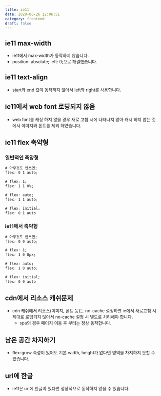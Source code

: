 ```yaml
---
title: ie11
date: 2020-06-26 12:06:51
category: frontend
draft: false
---
```


## ie11 max-width

- ie11에서 max-width가 동작하지 않습니다.
- position: absolute; left: 0;으로 해결했습니다.

## ie11 text-align

- start와 end 값이 동작하지 않아서 left와 right를 사용합니다.

## ie11에서 web font 로딩되지 않음

- web font를 캐싱 하지 않을 경우 새로 고침 시에 나타나지 않아 캐시 하지 않는 것에서 이미지와 폰트를 제외 하였습니다.

## ie11 flex 축약형

### 일반적인 축양형

```css
# 아무것도 안쓰면;
flex: 0 1 auto;

# flex: 1;
flex: 1 1 0%;

# flex: auto;
flex: 1 1 auto;

# flex: initial;
flex: 0 1 auto
```

### ie11에서 축약형

```css
# 아무것도 안쓰면;
flex: 0 0 auto;

# flex: 1;
flex: 1 0 0px;

# flex: auto;
flex: 1 0 auto;

# flex: initial;
flex: 0 0 auto
```

## cdn에서 리소스 캐쉬문제

- cdn 캐쉬에서 리소스(이미지, 폰트 등)는 no-cache 설정하면 ie에서 새로고침 시 제대로 로딩되지 않아서 no-cache 설정 시 별도로 처리해야 합니다.
  - spa의 경우 페이지 이동 후 부터는 정상 동작합니다.

## 남은 공간 차지하기

- flex-grow 속성이 있어도 기본 width, height가 없다면 영역을 차지하지 못할 수 있습니다.

## url에 한글

- ie11은 url에 한글이 있다면 정상적으로 동작하지 않을 수 있습니다.
